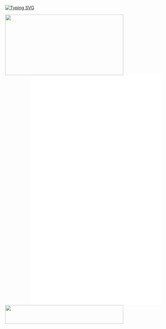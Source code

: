 <a href="https://git.io/typing-svg"><img src="https://readme-typing-svg.demolab.com?font=&weight=600&size=40&pause=1000&color=F7F7F7&center=true&vCenter=true&random=false&width=435&height=60&lines=I+LOVE+OPEN+SOURCE" alt="Typing SVG" /></a>

<p align="center">
  <a href="https://discord.com/users/579544867626024960">
    <img width="380" height="195" align="left" src="https://lanyard.cnrad.dev/api/579544867626024960?bg=FFFFFF00&animated=true&idleMessage=Well%2C%20the%20world%20sucks%2C%20but%20the%20engineering%20world%20is%20nice&borderRadius=30px"/>
  </a>

  <a href="https://github.com/lowlighter/metrics">
    <img width="425" align="right" src="/github-metrics.svg"/> 
  </a>
  
  <a href="ttps://skillicons.devh">
    <img width="380" height="60" align="left" src="https://skillicons.dev/icons?i=go,linux,ts,js,bash,nextjs" />
  </a>
  <br/>
</p>

